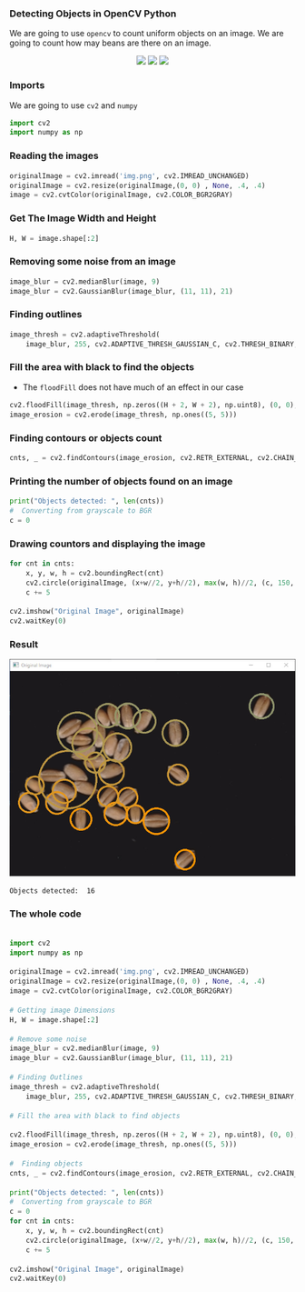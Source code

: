 ### Detecting Objects in OpenCV Python

We are going to use `opencv` to count uniform objects on an image. We are going to count how may beans are there on an image.

<p align="center">
<img src="https://img.shields.io/static/v1?label=language&message=python&color=green"/>
<img src="https://img.shields.io/static/v1?label=package&message=opencv&color=yellow"/>
<img src="https://img.shields.io/static/v1?label=package&message=numpy&color=blueviolet"/>
</p>


### Imports

We are going to use `cv2` and `numpy`
```python
import cv2
import numpy as np
```

### Reading the images

```python
originalImage = cv2.imread('img.png', cv2.IMREAD_UNCHANGED)
originalImage = cv2.resize(originalImage,(0, 0) , None, .4, .4)
image = cv2.cvtColor(originalImage, cv2.COLOR_BGR2GRAY)
```

### Get The Image Width and Height
```python
H, W = image.shape[:2]
```

### Removing some noise from an image

```python
image_blur = cv2.medianBlur(image, 9)
image_blur = cv2.GaussianBlur(image_blur, (11, 11), 21)
```

### Finding outlines
```python
image_thresh = cv2.adaptiveThreshold(
    image_blur, 255, cv2.ADAPTIVE_THRESH_GAUSSIAN_C, cv2.THRESH_BINARY, 61, 2)
```

### Fill the area with black to find the objects
* The `floodFill` does not have much of an effect in our case
````python
cv2.floodFill(image_thresh, np.zeros((H + 2, W + 2), np.uint8), (0, 0), 0)
image_erosion = cv2.erode(image_thresh, np.ones((5, 5)))
````

### Finding contours or objects count
````python
cnts, _ = cv2.findContours(image_erosion, cv2.RETR_EXTERNAL, cv2.CHAIN_APPROX_NONE)
````

### Printing the number of objects found on an image

````python
print("Objects detected: ", len(cnts))
#  Converting from grayscale to BGR
c = 0
````
### Drawing countors and displaying the image
````python
for cnt in cnts:
    x, y, w, h = cv2.boundingRect(cnt)
    cv2.circle(originalImage, (x+w//2, y+h//2), max(w, h)//2, (c, 150, 255-c), 3)
    c += 5

cv2.imshow("Original Image", originalImage)
cv2.waitKey(0)
````

### Result

<p align="center">
<img src="https://github.com/CrispenGari/Opencv-Python/blob/main/objects-counter/bandicam%202021-08-25%2020-47-21-981.jpg" alt=""/>
</p>

````shell
Objects detected:  16
````

### The whole code

```python

import cv2
import numpy as np

originalImage = cv2.imread('img.png', cv2.IMREAD_UNCHANGED)
originalImage = cv2.resize(originalImage,(0, 0) , None, .4, .4)
image = cv2.cvtColor(originalImage, cv2.COLOR_BGR2GRAY)

# Getting image Dimensions
H, W = image.shape[:2]

# Remove some noise
image_blur = cv2.medianBlur(image, 9)
image_blur = cv2.GaussianBlur(image_blur, (11, 11), 21)

# Finding Outlines
image_thresh = cv2.adaptiveThreshold(
    image_blur, 255, cv2.ADAPTIVE_THRESH_GAUSSIAN_C, cv2.THRESH_BINARY, 61, 2)

# Fill the area with black to find objects

cv2.floodFill(image_thresh, np.zeros((H + 2, W + 2), np.uint8), (0, 0), 0)
image_erosion = cv2.erode(image_thresh, np.ones((5, 5)))

#  Finding objects
cnts, _ = cv2.findContours(image_erosion, cv2.RETR_EXTERNAL, cv2.CHAIN_APPROX_NONE)

print("Objects detected: ", len(cnts))
#  Converting from grayscale to BGR
c = 0
for cnt in cnts:
    x, y, w, h = cv2.boundingRect(cnt)
    cv2.circle(originalImage, (x+w//2, y+h//2), max(w, h)//2, (c, 150, 255-c), 3)
    c += 5

cv2.imshow("Original Image", originalImage)
cv2.waitKey(0)

```